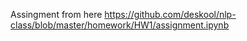 Assingment from here
https://github.com/deskool/nlp-class/blob/master/homework/HW1/assignment.ipynb
